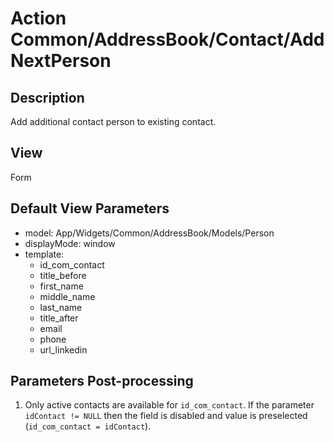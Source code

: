 # Action Common/AddressBook/Contact/AddNextPerson

## Description

Add additional contact person to existing contact.

## View

Form

## Default View Parameters

* model: App/Widgets/Common/AddressBook/Models/Person
* displayMode: window
* template:
  * id_com_contact
  * title_before
  * first_name
  * middle_name
  * last_name
  * title_after
  * email
  * phone
  * url_linkedin

## Parameters Post-processing

1. Only active contacts are available for `id_com_contact`. If the parameter `idContact != NULL` then the field is disabled and value is preselected (`id_com_contact = idContact`).